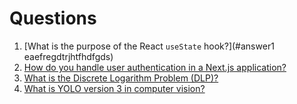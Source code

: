 # Questions

1. [What is the purpose of the React `useState` hook?](#answer1 eaefregdtrjhtfhdfgds)
2. [How do you handle user authentication in a Next.js application?](#answer2)
3. [What is the Discrete Logarithm Problem (DLP)?](#answer3)
4. [What is YOLO version 3 in computer vision?](#answer4)
